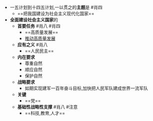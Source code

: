 - 一五计划到十四五计划,一以贯之的**主题**是 #肖四
	- ==把我国建设为社会主义现代化国家==
- **全面建设社会主义国家**的
	- **首要任务** #肖八  #肖四
		- ==高质量发展== 
		- [推动高质量发展](推动高质量发展.md)
	- **应有之义** #肖八
		- ==人民民主==
	- **内在要求**
		- 尊重自然
		- 顺应自然
		- 保护自然
	- **战略要求**
		- 如期实现建军一百年奋斗目标,加快把人民军队建成世界一流军队
	- **关键**
		- ==党==
	- **基础性战略性支撑** #肖八 #注意 
		- ==科技,教育,人才==